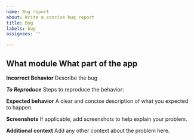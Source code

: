```yaml
---
name: Bug report
about: Write a concise bug report
title: Bug
labels: bug
assignees: ''

---
```


**What module**
What part of the app
---

**Incorrect Behavior**
Describe the bug 

***To Reproduce***
Steps to reproduce the behavior:

**Expected behavior**
A clear and concise description of what you expected to happen.

**Screenshots**
If applicable, add screenshots to help explain your problem.

**Additional context**
Add any other context about the problem here.
